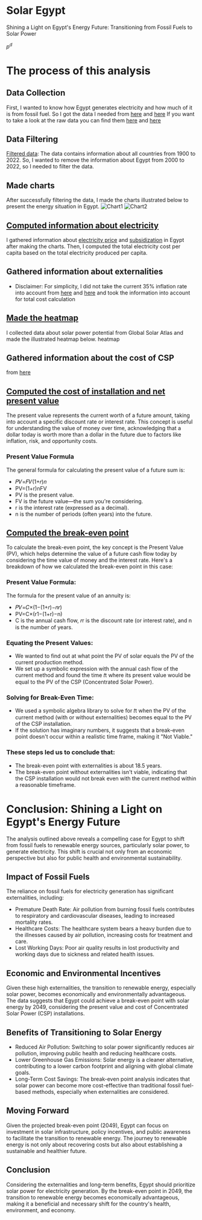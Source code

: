 # Solar Egypt
Shining a Light on Egypt's Energy Future: Transitioning from Fossil Fuels to Solar Power

$p^d$

# The process of this analysis
##	Data Collection
First, I wanted to know how Egypt generates electricity and how much of it is from fossil fuel. So I got the data I needed from [here](https://ourworldindata.org/energy) and [here]( https://www.iea.org/countries/egypt)
If you want to take a look at the raw data you can find them [here](https://github.com/Armitahoo/solaregypt/blob/main/owid-energy-data.csv) and [here](https://github.com/Armitahoo/solaregypt/blob/main/International%20Energy%20Agency%20-%20Domestic%20energy%20production%2C%20Egypt%2C%202021.csv)
## Data Filtering
[Filtered data](https://github.com/Armitahoo/solaregypt/blob/main/Fuel.py): The data contains information about all countries from 1900 to 2022. So, I wanted to remove the information about Egypt from 2000 to 2022, so I needed to filter the data. 
## Made charts
After successfully filtering the data, I made the charts illustrated below to present the energy situation in Egypt.
![Chart1](https://github.com/Armitahoo/solaregypt/blob/main/Production.png)
![Chart2](https://github.com/Armitahoo/solaregypt/blob/main/Electricity.png)
## [Computed information about electricity](https://github.com/Armitahoo/solaregypt/blob/main/Electricity%20demand.py)
I gathered information about [electricity price](https://www.global-climatescope.org/markets/eg/) and [subsidization](https://www.tni.org/en/article/the-imf-and-ending-energy-subsidies-in-egypt) in Egypt after making the charts. Then, I computed the total electricity cost per capita based on the total electricity produced per capita. 
## Gathered information about externalities 
* Disclaimer: For simplicity, I did not take the current 35% inflation rate into account
from [here](https://aps.aucegypt.edu/en/articles/767/the-social-impact-of-air-pollution-in-egypt-the-contradictions-of-environmental-policy-in-egypt) and [here](https://www.greenpeace.org/static/planet4-southeastasia-stateless/2020/02/21b480fa-toxic-air-report-110220.pdf) and took the information into account for total cost calculation
## [Made the heatmap](https://github.com/Armitahoo/solaregypt/blob/main/Heatmap.qgz )
I collected data about solar power potential from Global Solar Atlas and made the illustrated heatmap below.
heatmap
## Gathered information about the cost of CSP 
from [here](https://helioscsp.com/cost-of-concentrated-solar-power-csp-projects-fell-from-usd-0-38-kwh-to-usd-0-118-kwh-a-decline-of-69/#:~:text=Between%202010%20and%202022%2C%20the%20to%20USD%200.118%2FkWh)
## [Computed the cost of installation and net present value](https://github.com/Armitahoo/solaregypt/blob/main/Solar.py)
The present value represents the current worth of a future amount, taking into account a specific discount rate or interest rate. This concept is useful for understanding the value of money over time, acknowledging that a dollar today is worth more than a dollar in the future due to factors like inflation, risk, and opportunity costs.
### Present Value Formula
The general formula for calculating the present value of a future sum is:
+ 𝑃𝑉=𝐹𝑉(1+𝑟)𝑛
+ PV=(1+r)nFV
+ PV is the present value.
+ FV is the future value—the sum you're considering.
+ r is the interest rate (expressed as a decimal).
+ n is the number of periods (often years) into the future.

## 	[Computed the break-even point](https://github.com/Armitahoo/solaregypt/blob/main/yes%20or%20no.py)
To calculate the break-even point, the key concept is the Present Value (PV), which helps determine the value of a future cash flow today by considering the time value of money and the interest rate.
Here's a breakdown of how we calculated the break-even point in this case:
### Present Value Formula:
The formula for the present value of an annuity is:
+ 𝑃𝑉=𝐶×(1−(1+𝑟)−𝑛𝑟)
+ PV=C×(r1−(1+r)−n)
+ C is the annual cash flow, 𝑟r is the discount rate (or interest rate), and n is the number of years.
### Equating the Present Values:
+ We wanted to find out at what point the PV of solar equals the PV of the current production method.
+ We set up a symbolic expression with the annual cash flow of the current method and found the time 𝑡t where its present value would be equal to the PV of the CSP (Concentrated Solar Power).
### Solving for Break-Even Time:
+ We used a symbolic algebra library to solve for 𝑡t when the PV of the current method (with or without externalities) becomes equal to the PV of the CSP installation.
+ If the solution has imaginary numbers, it suggests that a break-even point doesn't occur within a realistic time frame, making it "Not Viable."
### These steps led us to conclude that:
+ The break-even point with externalities is about 18.5 years.
+ The break-even point without externalities isn't viable, indicating that the CSP installation would not break even with the current method within a reasonable timeframe.
# Conclusion: Shining a Light on Egypt's Energy Future
The analysis outlined above reveals a compelling case for Egypt to shift from fossil fuels to renewable energy sources, particularly solar power, to generate electricity. This shift is crucial not only from an economic perspective but also for public health and environmental sustainability.

## Impact of Fossil Fuels
The reliance on fossil fuels for electricity generation has significant externalities, including:

+ Premature Death Rate: Air pollution from burning fossil fuels contributes to respiratory and cardiovascular diseases, leading to increased mortality rates.
+ Healthcare Costs: The healthcare system bears a heavy burden due to the illnesses caused by air pollution, increasing costs for treatment and care.
+ Lost Working Days: Poor air quality results in lost productivity and working days due to sickness and related health issues.
  
## Economic and Environmental Incentives
Given these high externalities, the transition to renewable energy, especially solar power, becomes economically and environmentally advantageous. The data suggests that Egypt could achieve a break-even point with solar energy by 2049, considering the present value and cost of Concentrated Solar Power (CSP) installations.

## Benefits of Transitioning to Solar Energy
+ Reduced Air Pollution: Switching to solar power significantly reduces air pollution, improving public health and reducing healthcare costs.
+ Lower Greenhouse Gas Emissions: Solar energy is a cleaner alternative, contributing to a lower carbon footprint and aligning with global climate goals.
+ Long-Term Cost Savings: The break-even point analysis indicates that solar power can become more cost-effective than traditional fossil fuel-based methods, especially when externalities are considered.

## Moving Forward
Given the projected break-even point (2049), Egypt can focus on investment in solar infrastructure, policy incentives, and public awareness to facilitate the transition to renewable energy. The journey to renewable energy is not only about recovering costs but also about establishing a sustainable and healthier future.

## Conclusion
Considering the externalities and long-term benefits, Egypt should prioritize solar power for electricity generation. By the break-even point in 2049, the transition to renewable energy becomes economically advantageous, making it a beneficial and necessary shift for the country's health, environment, and economy.
